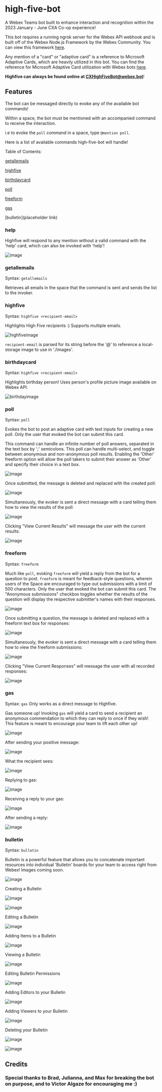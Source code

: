 # high-five-bot
A Webex Teams bot built to enhance interaction and recognition within the 2023 January - June CXA Co-op experience!

This bot requires a running ngrok server for the Webex API webhook and is built off of the Webex Node.js Framework by the Webex Community. You can view this framework [here](https://github.com/WebexCommunity/webex-node-bot-framework).

Any mention of a "card" or "adaptive card" is a reference to Microsoft Adaptive Cards, which are heavily utilized in this bot. You can find the reference for Microsoft Adaptive Card utilization with Webex bots [here](https://developer.webex.com/docs/api/guides/cards). 

**Highfive can always be found online at CXHighFiveBot@webex.bot**!

## Features

The bot can be messaged directly to evoke any of the available bot commands!

Within a space, the bot must be mentioned with an accompanied command to receive the interaction.

i.e to evoke the ``poll`` command in a space, type ``@mention poll``.

Here is a list of available commands high-five-bot will handle!

Table of Contents:

[getallemails](https://github.com/gabrielramp/high-five-bot#getallemails)

[highfive](https://github.com/gabrielramp/high-five-bot#highfive)

[birthdaycard](https://github.com/gabrielramp/high-five-bot#birthdaycard)

[poll](https://github.com/gabrielramp/high-five-bot#poll)

[freeform](https://github.com/gabrielramp/high-five-bot#freeform)

[gas](https://github.com/gabrielramp/high-five-bot#gas)

[bulletin](placeholder link)


### help

Highfive will respond to any mention without a valid command with the 'help' card, which can also be invoked with 'help'!

![image](https://user-images.githubusercontent.com/86631042/230161089-240df1e0-0bd2-4178-a109-51c44a2322c2.png)

### getallemails

Syntax: ``getallemails``

Retrieves all emails in the space that the command is sent and sends the list to the invoker.

### highfive

Syntax: ``highfive <recipient-email>``

Highlights High Five recipients :) Supports multiple emails.

![highfiveimage](https://user-images.githubusercontent.com/86631042/219921649-a8726b75-4b70-470f-a2ed-1052599cd563.png)

``recipient-email`` is parsed for its string before the '@' to reference a local-storage image to use in './images'.

### birthdaycard

Syntax: ``highfive <recipient-email>``

Highlights birthday person! Uses person's profile picture image available on Webex API.

![birthdayimage](https://user-images.githubusercontent.com/86631042/219921645-5393310d-ec65-462d-946f-c2efd9152b3e.png)

### poll

Syntax: ``poll``

Evokes the bot to post an adaptive card with text inputs for creating a new poll. Only the user that evoked the bot can submit this card.

This command can handle an infinite number of poll answers, separated in the text box by ';' semicolons. This poll can handle multi-select, and toggle between anonymous and non-anonymous poll results. Enabling the 'Other' freeform option will allow the poll takers to submit their answer as 'Other' and specify their choice in a text box.

![image](https://user-images.githubusercontent.com/86631042/221441681-9d0476e6-5130-49de-911a-f4a3fa77f31e.png)

Once submitted, the message is deleted and replaced with the created poll:

![image](https://i.imgur.com/pHG7qYb.gif)

Simultaneously, the evoker is sent a direct message with a card telling them how to view the results of the poll:

![image](https://user-images.githubusercontent.com/86631042/221441908-115d6d85-722c-4afe-b345-1974b4df45ff.png)

Clicking "View Current Results" will message the user with the current results:

![image](https://user-images.githubusercontent.com/86631042/221442225-27aeef1f-9a20-41b8-bb9f-0ec0a3cefe70.png)

### freeform

Syntax: ``freeform``

Much like ``poll``, evoking ``freeform`` will yield a reply from the bot for a question to post. ``freeform`` is meant for feedback-style questions, wherein users of the Space are encouraged to type out submissions with a limit of 500 characters. Only the user that evoked the bot can submit this card. The "Anonymous submissions" checkbox toggles whether the results of the question will display the respective submitter's names with their responses.

![image](https://user-images.githubusercontent.com/86631042/219971666-b28ce430-719e-49fd-bbf6-c48d0bed1327.png)

Once submitting a question, the message is deleted and replaced with a freeform text box for responses:

![image](https://user-images.githubusercontent.com/86631042/219922592-1493c7bd-b6c9-4739-9f44-56b54268117d.png)

Simultaneously, the evoker is sent a direct message with a card telling them how to view the freeform submissions:

![image](https://user-images.githubusercontent.com/86631042/219923284-b9018cbe-428c-48ff-84f2-265df17ef3c8.png)

Clicking "View Current Responses" will message the user with all recorded responses:

![image](https://user-images.githubusercontent.com/86631042/219923013-4ab506f9-7ba1-44bd-9fe2-78afe6eeee90.png)

### gas

Syntax: ``gas`` Only works as a direct message to Highfive.

Gas someone up! Invoking ``gas`` will yield a card to send a recipient an anonymous commendation to which they can reply to once if they wish! This feature is meant to encourage your team to lift each other up!

![image](https://user-images.githubusercontent.com/86631042/220245464-963854ef-5fdc-4945-a4e5-b7067f5af798.png)

After sending your positive message:

![image](https://user-images.githubusercontent.com/86631042/220245730-a051bffe-8021-4183-a315-76ded2b011f6.png)

What the recipient sees:

![image](https://user-images.githubusercontent.com/86631042/220245816-c4360812-b620-4686-bd4f-0cd81261655f.png)

Replying to gas:

![image](https://user-images.githubusercontent.com/86631042/220245865-4fc73340-9137-477f-bd47-1f5239e250fd.png)

Receiving a reply to your gas:

![image](https://user-images.githubusercontent.com/86631042/220245991-70545ab2-13cf-405d-bdf8-8dd0edc8d858.png)

After sending a reply:

![image](https://user-images.githubusercontent.com/86631042/220246037-d7edefe5-e5db-4903-832b-4db57b43863e.png)

### bulletin

Syntax: ``bulletin``

Bulletin is a powerful feature that allows you to concatenate important resources into individual 'Bulletin' boards for your team to access right from Webex! Images coming soon.

![image](https://user-images.githubusercontent.com/86631042/230161602-46466b4d-a728-4abe-b447-02e6f4154537.png)

Creating a Bulletin

![image](https://user-images.githubusercontent.com/86631042/230206568-411fe742-e2b8-42b5-a830-049dc9f24427.png)

![image](https://user-images.githubusercontent.com/86631042/230206804-0079ccc9-43a9-427c-9b37-29305da94f4a.png)

Editing a Bulletin

![image](https://user-images.githubusercontent.com/86631042/230208950-e4df7be0-d3e3-45f7-8dda-faca8c8aa704.png)

Adding Items to a Bulletin

![image](https://user-images.githubusercontent.com/86631042/230209025-aa217c58-ce15-4cb0-81e0-a81db18959ff.png)

Viewing a Bulletin

![image](https://user-images.githubusercontent.com/86631042/230209312-b7525117-8ece-4bb5-bf2f-931b7c9e5470.png)

Editing Bulletin Permissions

![image](https://user-images.githubusercontent.com/86631042/230211092-f531f582-2b74-4d6a-9a5e-0809bcaa74e2.png)

Adding Editors to your Bulletin

![image](https://user-images.githubusercontent.com/86631042/230211158-ad7e7dd6-6410-4972-9de2-946d489ceda3.png)

Adding Viewers to your Bulletin

![image](https://user-images.githubusercontent.com/86631042/230212612-a41e2886-c43d-4943-91d6-ca69cd38bf8f.png)

Deleting your Bulletin

![image](https://user-images.githubusercontent.com/86631042/230212708-88830a58-c64c-46de-b0bd-80795b3c0686.png)

![image](https://user-images.githubusercontent.com/86631042/230212780-a51fbabf-b482-441d-80e4-786df4e3a741.png)

## Credits

### Special thanks to Brad, Julianna, and Max for breaking the bot on purpose, and to Victor Algaze for encouraging me :)
